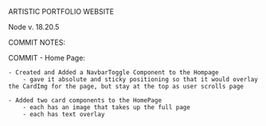 ARTISTIC PORTFOLIO WEBSITE

Node v. 18.20.5

COMMIT NOTES:

COMMIT - Home Page: 

    - Created and Added a NavbarToggle Component to the Hompage
        - gave it absolute and sticky positioning so that it would overlay the CardImg for the page, but stay at the top as user scrolls page

    - Added two card components to the HomePage  
        - each has an image that takes up the full page 
        - each has text overlay 